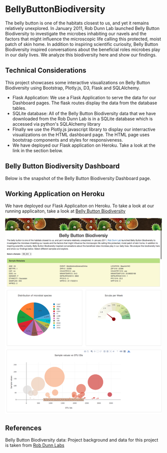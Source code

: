 # BellyButtonBiodiversity
The belly button is one of the habitats closest to us, and yet it remains relatively unexplored. In January 2011, Rob Dunn Lab launched Belly Button Biodiversity to investigate the microbes inhabiting our navels and the factors that might influence the microscopic life calling this protected, moist patch of skin home. In addition to inspiring scientific curiosity, Belly Button Biodiversity inspired conversations about the beneficial roles microbes play in our daily lives. We analyze this biodiversity here and show our findings.

## Technical Considerations
This project showcases some interactive visualizations on Belly Button Biodiversity using Bootstrap, Plotly.js, D3, Flask and SQLAlchemy.

* Flask Application: We use a Flask Application to serve the data for our Dashboard pages. The flask routes display the data from the database tables.
* SQLite database: All of the Belly Button Biodiversity data that we have downloaded from the Rob Dunn Lab is in a SQLite database which is accessed via python's SQLAlchemy library
* FInally we use the Plotly.js javascript library to display our interractive visualizations on the HTML dashboard page. The HTML page uses bootstrap components and styles for responsiveness.
* We have deployed our Flask application on Heroku. Take a look at the link in the section below.


## Belly Button Biodiversity Dashboard
Below is the snapshot of the Belly Button Biodiversity Dashboard page.

## Working Application on Heroku
We have deployed our Flask Applicaiton on Heroku. To take a look at our running applicaiton, take a look at [Belly Button Biodiversity](https://tranquil-springs-59548.herokuapp.com/)

![ScreenShot1](images/bio_metadata.png)
![ScreenShot2](images/bio_pie.png)
![ScreenShot3](images/bio_bubbles.png)

## References
Belly Button Biodiversity data: Project background and data for this project is taken from [Rob Dunn Labs](http://robdunnlab.com/projects/belly-button-biodiversity/)


